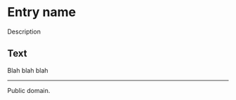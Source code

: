 # Entry name

Description

## Text

Blah blah blah

---

Public domain.

<style>:root{color-scheme:light dark}@media (prefers-color-scheme:dark){:root{filter:invert(100%)}}</style>
